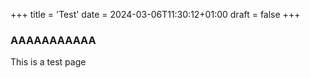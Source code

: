 +++
title = 'Test'
date = 2024-03-06T11:30:12+01:00
draft = false
+++

### AAAAAAAAAAA

This is a test page
